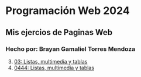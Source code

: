 # Programación Web 2024
## Mis ejercios de Paginas Web
### Hecho por: Brayan Gamaliel Torres Mendoza

3.  [03: Listas, multimedia y tablas](03_listas_multimedia_tablas/mi%20primera%20pagina%20web.html)
4.  [0444: Listas, multimedia y tablas]()



